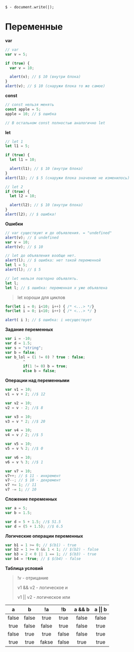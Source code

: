 `$ - document.write(|);`
# Переменные
**var**
```js
// var
var v = 5;

if (true) {
  var v = 10;

  alert(v); // $ 10 (внутри блока)
}
alert(v); // $ 10 (снаружи блока то же самое)
```
**const**
```js
// const нельзя менять
const apple = 5;
apple = 10; // $ ошибка

// В остальном const полностью аналогично let
```
**let**
```js
// let 1
let l1 = 5;

if (true) {
  let l1 = 10;

  alert(l1); // $ 10 (внутри блока)
}
alert(l1); // $ 5 (снаружи блока значение не изменилось)
```
```js
// let 2
if (true) {
  let l2 = 10;

  alert(l2); // $ 10 (внутри блока)
}
alert(l2); // $ ошибка!
```
**Ошибки**
```js
// var существуют и до объявления. = "undefined"
alert(v); // $ undefined
var v = 10;
alert(v); // $ 10
```
```js
// let до объявления вообще нет.
alert(l); // $ ошибка: нет такой переменной
let l = 5;
alert(l); // $ 5
```
```js
// let нельзя повторно объявлять.
let l;
let l; // $ ошибка: переменная x уже объявлена
```
> let хороши для циклов
```js
for(let i = 0; i<10; i++) { /* <...> */}
for(let i = 0; i<10; i++) { /* <...> */ }

alert( i ); // $ ошибка: i несуществует
```
**Задание переменных**
```js
var i = -10;
var d = 1.5;
var s = "string";
var b = false;
var b_lol = (1 != 0) ? true : false;
        ^
        if(1 != 0) b = true;
        else b = false;
```
**Операции над переменными**
```js
var v1 = 10;
v1 = v + 2; //$ 12

var v2 = 10;
v2 = v - 2; //$ 8

var v3 = 10;
v3 = v * 2; //$ 20

var v4 = 10;
v4 = v / 2; //$ 5

var v5 = 10;
v5 = v % 2; //$ 0

var v6 = 10;
v6 = v % 3; //$ 1

var v7 = 10;
v7++; // $ 11 - инкремент
v7--; // $ 10 - декремент
v7 += 1; // 11
v7 -= 1; // 10
```
**Сложение переменных**
```js
var a = 5;
var b = 1.5;

var d = 5 + 1.5; //$ 51.5
var d = (5 + 1.5); //$ 6.5
```
**Логические операции переменных**
```js
var b1 = 1 >= 0; // $(b1) - true
var b2 = 1 >= 0 && 1 < 1; // $(b2) - false
var b3 = 2 < 0 || 1 == 1; // $(b3) - true
var b4 = !true; // $ $(b4) - false
```
**Таблица условий**
> !v - отрицание
>
> v1 && v2 - логическое и 
>
> v1 || v2 - логическое или 

|a|b|!a|!b|a && b| a \|\| b |
|:---:|:---:|:---:|:---:|:---:|:---:|
|false|false|true|true|false|false|
|true|false|false|true|false|true|
|false|true|true|false|false|true|
|true|true|fakse|false|true|true|